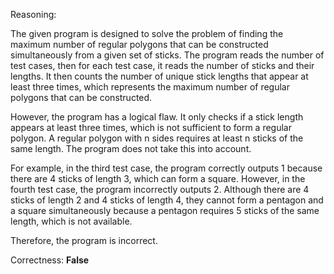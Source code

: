 Reasoning:

The given program is designed to solve the problem of finding the maximum number of regular polygons that can be constructed simultaneously from a given set of sticks. The program reads the number of test cases, then for each test case, it reads the number of sticks and their lengths. It then counts the number of unique stick lengths that appear at least three times, which represents the maximum number of regular polygons that can be constructed.

However, the program has a logical flaw. It only checks if a stick length appears at least three times, which is not sufficient to form a regular polygon. A regular polygon with n sides requires at least n sticks of the same length. The program does not take this into account.

For example, in the third test case, the program correctly outputs 1 because there are 4 sticks of length 3, which can form a square. However, in the fourth test case, the program incorrectly outputs 2. Although there are 4 sticks of length 2 and 4 sticks of length 4, they cannot form a pentagon and a square simultaneously because a pentagon requires 5 sticks of the same length, which is not available.

Therefore, the program is incorrect.

Correctness: **False**